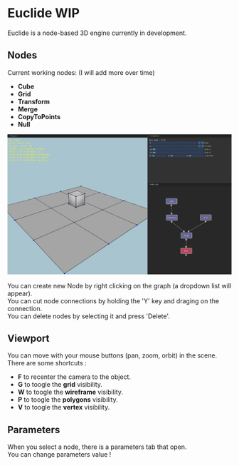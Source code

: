 # Euclide WIP

Euclide is a node-based 3D engine currently in development.

## Nodes

Current working nodes: (I will add more over time)<br/>
- **Cube**<br/>
- **Grid**<br/>
- **Transform**<br/>
- **Merge**<br/>
- **CopyToPoints**<br/>
- **Null**<br/>

![Image](./readme/interface.jpg)

You can create new Node by right clicking on the graph (a dropdown list will appear).<br/>
You can cut node connections by holding the 'Y' key and draging on the connection.<br/>
You can delete nodes by selecting it and press 'Delete'.<br/>

## Viewport

You can move with your mouse buttons (pan, zoom, orbit) in the scene.<br/>
There are some shortcuts :<br/>
- **F** to recenter the camera to the object.<br/>
- **G** to toogle the **grid** visibility.<br/>
- **W** to toogle the **wireframe** visibility.<br/>
- **P** to toogle the **polygons** visibility.<br/>
- **V** to toogle the **vertex** visibility.<br/>

## Parameters

When you select a node, there is a parameters tab that open.<br/>
You can change parameters value !